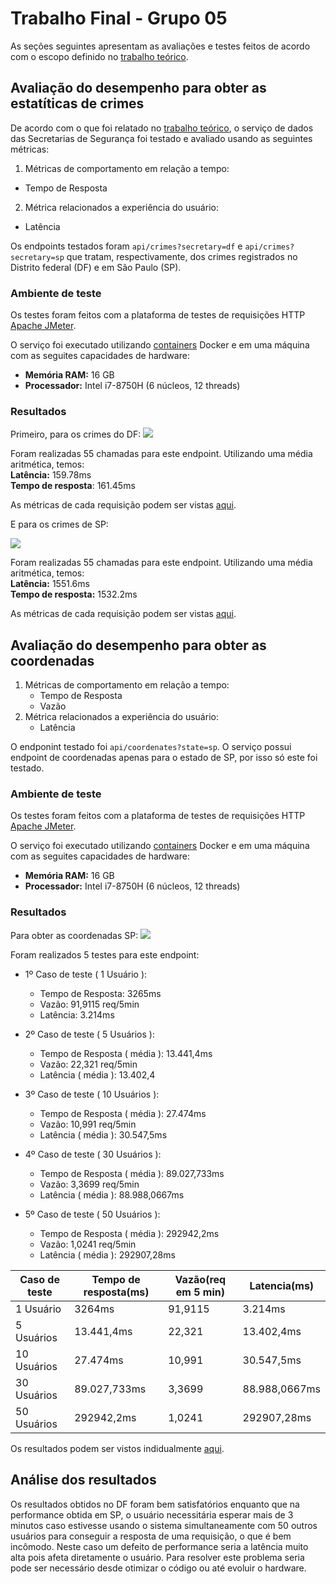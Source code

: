 # Trabalho Final - Grupo 05
As seções seguintes apresentam as avaliações e testes feitos de acordo com o escopo definido no [trabalho teórico](https://github.com/fga-verival/2020-2Grupo5/blob/3d5bf96a7909529d0d95449cc3acbfaa33d7764e/trabalho-final.pdf).

## Avaliação do desempenho para obter as estatíticas de crimes

De acordo com o que foi relatado no [trabalho teórico](https://github.com/fga-verival/2020-2Grupo5/blob/3d5bf96a7909529d0d95449cc3acbfaa33d7764e/trabalho-final.pdf), o serviço de dados das Secretarias de Segurança foi testado e avaliado usando as seguintes métricas:

1.  Métricas de comportamento em relação a tempo:
* Tempo de Resposta
2. Métrica relacionados a experiência do usuário:
* Latência 

Os endpoints testados foram `api/crimes?secretary=df` e `api/crimes?secretary=sp` que tratam, respectivamente, dos crimes registrados no Distrito federal (DF) e em São Paulo (SP).

### Ambiente de teste
Os testes foram feitos com a plataforma de testes de requisições HTTP [Apache JMeter](https://jmeter.apache.org/).

O serviço foi executado utilizando [containers](https://github.com/fga-eps-mds/2020.1-stay-safe-secretary-service/blob/develop/docker-compose.yml) Docker e em uma máquina com as seguites capacidades de hardware:
* **Memória RAM:** 16 GB
* **Processador:** Intel  i7-8750H (6 núcleos, 12 threads)

### Resultados
Primeiro, para os crimes do DF:
![](https://i.imgur.com/LDI4Qgi.png)

Foram realizadas 55 chamadas para este endpoint. Utilizando uma média aritmética, temos:<br>
**Latência:** 159.78ms<br>
**Tempo de resposta**: 161.45ms<br>

As métricas de cada requisição podem ser vistas [aqui](https://github.com/fga-verival/2020-2Grupo5/blob/trabfinal/Resultados/Crimes/df.csv).

E para os crimes de SP:

![](https://i.imgur.com/GGcSJJI.png)

Foram realizadas 55 chamadas para este endpoint. Utilizando uma média aritmética, temos:<br>
**Latência:** 1551.6ms<br>
**Tempo de resposta:** 1532.2ms<br>

As métricas de cada requisição podem ser vistas [aqui](https://github.com/fga-verival/2020-2Grupo5/blob/trabfinal/Resultados/Crimes/sp.csv).

## Avaliação do desempenho para obter as coordenadas

1.  Métricas de comportamento em relação a tempo:
    * Tempo de Resposta
    * Vazão 
2. Métrica relacionados a experiência do usuário:
    * Latência 

O endponint testado foi ```api/coordenates?state=sp```. O serviço possui endpoint de coordenadas apenas para o estado de SP, por isso só este foi testado.

### Ambiente de teste
Os testes foram feitos com a plataforma de testes de requisições HTTP [Apache JMeter](https://jmeter.apache.org/).

O serviço foi executado utilizando [containers](https://github.com/fga-eps-mds/2020.1-stay-safe-secretary-service/blob/develop/docker-compose.yml) Docker e em uma máquina com as seguites capacidades de hardware:
* **Memória RAM:** 16 GB
* **Processador:** Intel  i7-8750H (6 núcleos, 12 threads)

### Resultados

Para obter as coordenadas SP:
![](https://media.discordapp.net/attachments/814603669365981220/836005150061232188/unknown.png?width=1025&height=129)

Foram realizados 5 testes para este endpoint:
- 1º Caso de teste ( 1 Usuário ):
    - Tempo de Resposta: 3265ms
    - Vazão: 91,9115 req/5min
    - Latência: 3.214ms

- 2º Caso de teste ( 5 Usuários ):
    - Tempo de Resposta ( média ): 13.441,4ms
    - Vazão: 22,321 req/5min
    - Latência ( média ): 13.402,4

- 3º Caso de teste ( 10 Usuários ):
    - Tempo de Resposta ( média ): 27.474ms
    - Vazão: 10,991 req/5min
    - Latência ( média ): 30.547,5ms

- 4º Caso de teste ( 30 Usuários ):
    - Tempo de Resposta ( média ): 89.027,733ms
    - Vazão: 3,3699 req/5min
    - Latência ( média ): 88.988,0667ms

- 5º Caso de teste ( 50 Usuários ):
    - Tempo de Resposta ( média ): 292942,2ms
    - Vazão: 1,0241 req/5min
    - Latência ( média ): 292907,28ms

Caso de teste | Tempo de resposta(ms) | Vazão(req em 5 min) | Latencia(ms)
------------- | ----------------- | ----- | --------
1 Usuário     |   3264ms      | 91,9115 | 3.214ms
5 Usuários    |   13.441,4ms  | 22,321 | 13.402,4ms
10 Usuários   |   27.474ms    | 10,991 | 30.547,5ms
30 Usuários   |   89.027,733ms| 3,3699 | 88.988,0667ms
50 Usuários   |   292942,2ms  | 1,0241 | 292907,28ms    

Os resultados podem ser vistos indidualmente [aqui](https://github.com/fga-verival/2020-2Grupo5/blob/trabfinal/Resultados/Coordinates/sp).

## Análise dos resultados

Os resultados obtidos no DF foram bem satisfatórios enquanto que na performance obtida em SP, o usuário necessitária esperar mais de 3 minutos caso estivesse usando o sistema simultaneamente com 50 outros usuários para conseguir a resposta de uma requisição, o que é bem incômodo. 
Neste caso um defeito de performance seria a latência muito alta pois afeta diretamente o usuário. Para resolver este problema seria pode ser necessário desde otimizar o código ou até evoluir o hardware.